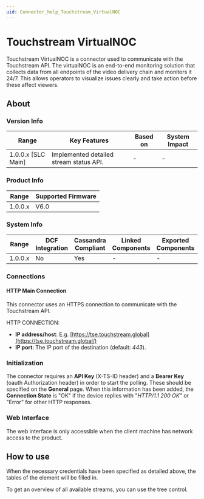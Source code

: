 ```yaml
---
uid: Connector_help_Touchstream_VirtualNOC
---
```


# Touchstream VirtualNOC

Touchstream VirtualNOC is a connector used to communicate with the Touchstream API. The virtualNOC is an end-to-end monitoring solution that collects data from all endpoints of the video delivery chain and monitors it 24/7. This allows operators to visualize issues clearly and take action before these affect viewers.

## About

### Version Info

| **Range**            | **Key Features**                        | **Based on** | **System Impact** |
|----------------------|-----------------------------------------|--------------|-------------------|
| 1.0.0.x \[SLC Main\] | Implemented detailed stream status API. | \-           | \-                |

### Product Info

| **Range** | **Supported Firmware** |
|-----------|------------------------|
| 1.0.0.x   | V6.0                   |

### System Info

| **Range** | **DCF Integration** | **Cassandra Compliant** | **Linked Components** | **Exported Components** |
|-----------|---------------------|-------------------------|-----------------------|-------------------------|
| 1.0.0.x   | No                  | Yes                     | \-                    | \-                      |

### Connections

#### HTTP Main Connection

This connector uses an HTTPS connection to communicate with the Touchstream API.

HTTP CONNECTION:

- **IP address/host**: E.g. [https://tse.touchstream.global](https://tse.touchstream.global/)
- **IP port**: The IP port of the destination (default: *443*).

### Initialization

The connector requires an **API Key** (X-TS-ID header) and a **Bearer Key** (oauth Authorization header) in order to start the polling. These should be specified on the **General** page.
When this information has been added, the **Connection State** is "OK" if the device replies with "*HTTP/1.1 200 OK"* or "Error" for other HTTP responses.

### Web Interface

The web interface is only accessible when the client machine has network access to the product.

## How to use

When the necessary credentials have been specified as detailed above, the tables of the element will be filled in.

To get an overview of all available streams, you can use the tree control.
